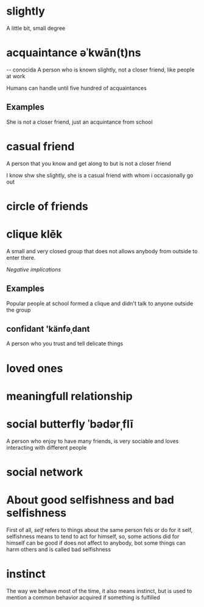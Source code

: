# slightly
A little bit, small degree 
# acquaintance əˈkwān(t)ns
-- conocida
A person who is known slightly, not a closer friend, like
people at work

Humans can handle until five hundred of acquaintances 
## Examples
She is not a closer friend, just an acquintance from school 

# casual friend
A person that you know and get along to but is not a closer friend

I know shw she slightly, she is a casual friend with whom i occasionally go out

# circle of friends


# clique klēk

A small and very closed group that does not allows anybody from outside to enter there.

*Negative implications*

## Examples

Popular people at school formed a clique and didn't talk to anyone outside the group

## confidant 'känfəˌdant

A person who you trust and tell delicate things

# loved ones 

# meaningfull relationship

# social butterfly  ˈbədərˌflī

A person who enjoy to have many friends, is very sociable and loves interacting with different people

# social network 


# About good selfishness and bad selfishness

First of all, *self* refers to things about the same person fels or do for it self, selfishness means to tend to act 
for himself, so, some actions did for himself can be good if does not affect to anybody, bot some things can harm
others and is called bad selfishness 

# instinct

The way we behave most of the time, it also means instinct, but is used to mention a common behavior acquired if something is fulfilled